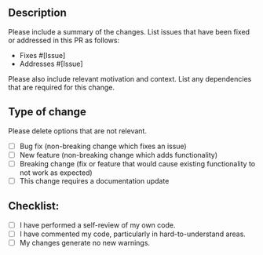 ## Description

Please include a summary of the changes. List issues that have been fixed or addressed in this PR as follows:

* Fixes #[Issue]
* Addresses #[Issue]

Please also include relevant motivation and context. List any dependencies that are required for this change.

## Type of change

Please delete options that are not relevant.

- [ ] Bug fix (non-breaking change which fixes an issue)
- [ ] New feature (non-breaking change which adds functionality)
- [ ] Breaking change (fix or feature that would cause existing functionality to not work as expected)
- [ ] This change requires a documentation update

## Checklist:

- [ ] I have performed a self-review of my own code.
- [ ] I have commented my code, particularly in hard-to-understand areas.
- [ ] My changes generate no new warnings.

